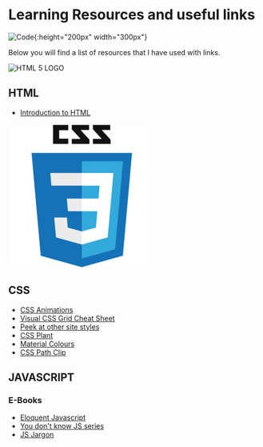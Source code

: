 # Learning Resources and useful links
![Code](https://images.unsplash.com/photo-1533709752211-118fcaf03312?ixlib=rb-1.2.1&ixid=eyJhcHBfaWQiOjEyMDd9&auto=format&fit=crop&w=1350&q=80){:height="200px" width="300px"}

Below you will find a list of resources that I have used with links.

![HTML 5 LOGO](https://www.w3.org/html/logo/downloads/HTML5_Logo_128.png)

## HTML

* [Introduction to HTML](https://scrimba.com/g/ghtml)

![CSS 3 LOGO](https://raw.githubusercontent.com/github/explore/6c6508f34230f0ac0d49e847a326429eefbfc030/topics/css/css.png)

## CSS

* [CSS Animations](http://animista.net/)
* [Visual CSS Grid Cheat Sheet](http://grid.malven.co/)
* [Peek at other site styles](http://stylifyme.com/)
* [CSS Plant](http://stylifyme.com/)
* [Material Colours](https://www.materialui.co/colors)
* [CSS Path Clip](https://bennettfeely.com/clippy/)

## JAVASCRIPT

### E-Books
* [Eloquent Javascript](http://eloquentjavascript.net/)
* [You don't know JS series](https://github.com/getify/You-Dont-Know-JS)
* [JS Jargon](http://jargon.js.org/)